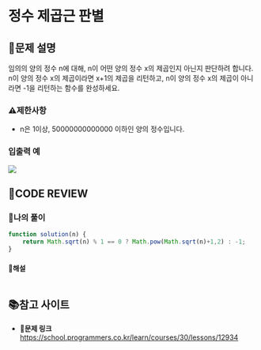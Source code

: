 # 정수 제곱근 판별

## **📝문제 설명**
임의의 양의 정수 n에 대해, n이 어떤 양의 정수 x의 제곱인지 아닌지 판단하려 합니다.
n이 양의 정수 x의 제곱이라면 x+1의 제곱을 리턴하고, n이 양의 정수 x의 제곱이 아니라면 -1을 리턴하는 함수를 완성하세요.
### **⚠제한사항**
- n은 1이상, 50000000000000 이하인 양의 정수입니다.
### **입출력 예**
![](https://velog.velcdn.com/images/ssori0421/post/55020934-7e52-4a6a-a529-e1879830f8bf/image.png)
## **🧐CODE REVIEW**
### **🧾나의 풀이**

```js
function solution(n) {
    return Math.sqrt(n) % 1 == 0 ? Math.pow(Math.sqrt(n)+1,2) : -1;
}
```
#### **📝해설**

```js
```

## 📚참고 사이트

- **🔗문제 링크**<br/>
https://school.programmers.co.kr/learn/courses/30/lessons/12934

